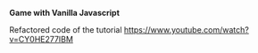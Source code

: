 **Game with Vanilla Javascript**

Refactored code of the tutorial https://www.youtube.com/watch?v=CY0HE277IBM
